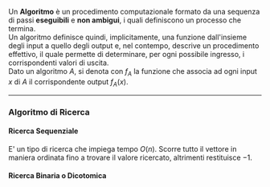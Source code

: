 Un **Algoritmo** è un procedimento computazionale formato da una sequenza di passi **eseguibili** e **non ambigui**, i quali definiscono un processo che termina.<br />
Un algoritmo definisce quindi, implicitamente, una funzione dall'insieme degli input a quello degli output e, nel contempo, descrive un procedimento effettivo, il quale permette di determinare, per ogni possibile ingresso, i corrispondenti valori di uscita.<br />
Dato un algoritmo $A$, si denota con $f_{A}$ la funzione che associa ad ogni input $x$ di $A$ il corrispondente output $f_{A}(x)$.<br />

---------------------------------------------------------------

### Algoritmo di Ricerca ###
#### Ricerca Sequenziale ####

E' un tipo di ricerca che impiega tempo $O(n)$. Scorre tutto il vettore in maniera ordinata fino a trovare il valore ricercato, altrimenti restituisce $-1$.<br />

#### Ricerca Binaria o Dicotomica ####

